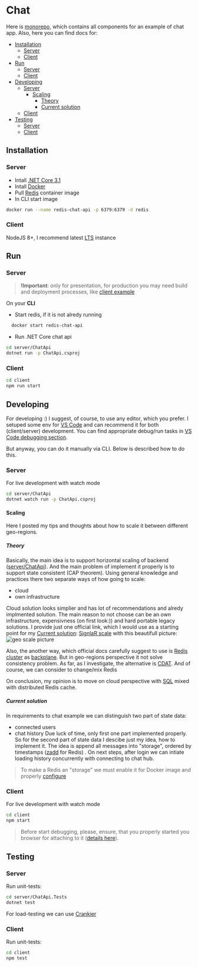# Chat <!-- omit in toc -->

Here is [monorepo](https://en.wikipedia.org/wiki/Monorepo), which contains all components for an example of chat app. Also, here you can find docs for:

- [Installation](#installation)
  - [Server](#server)
  - [Client](#client)
- [Run](#run)
  - [Server](#server-1)
  - [Client](#client-1)
- [Developing](#developing)
  - [Server](#server-2)
    - [Scaling](#scaling)
      - [Theory](#theory)
      - [Current solution](#current-solution)
  - [Client](#client-2)
- [Testing](#testing)
  - [Server](#server-3)
  - [Client](#client-3)

## Installation

### Server

* Intall [.NET Core 3.1](https://dotnet.microsoft.com/download/dotnet-core/3.1)
* Intall [Docker](https://www.docker.com/) 
* Pull [Redis](https://hub.docker.com/_/redis) container image
* In CLI start image 
```bash
docker run --name redis-chat-api -p 6379:6379 -d redis
```

### Client

NodeJS 8+, I recommend latest [LTS](https://nodejs.org/uk/) instance
## Run

### Server

> **!Important**: only for presentation, for production you may need build and deployment processes, like [client example](https://create-react-app.dev/docs/deployment)

On your **CLI**

* Start redis, if it is not alredy running
```bash
  docker start redis-chat-api
```

* Run .NET Core chat api
```bash
cd server/ChatApi
dotnet run -p ChatApi.csproj
```

### Client

```bash
cd client
npm run start
```

## Developing

For developing :) I suggest, of course, to use any editor, which you prefer. I setuped some env for [VS Code](https://code.visualstudio.com/) and can recommend it for both (client/server) development. You can find appropriate debug/run tasks in [VS Code debugging section](https://code.visualstudio.com/docs/editor/debugging).
   
But anyway, you can do it manually via CLI. Below is described how to do this.

### Server

For live development with watch mode

```bash
cd server/ChatApi
dotnet watch run -p ChatApi.csproj
```


#### Scaling

Here I posted my tips and thoughts about how to scale it between different geo-regions. 

##### Theory
Basically, the main idea is to support horizontal scaling of backend ([server/ChatApi](server/ChatApi)). And the main problem of implement it properly is to support state consistent (CAP theorem).
Using general knowledge and practices there two separate ways of how going to scale:
* cloud
* own infrastructure
  
Cloud solution looks simplier and has lot of recommendations and alredy implmented solution. The main reason to not choose can be an own infrastructure, expensivness (on first look:)) and hard portable legacy solutions. I provide just one official link, which I would use as a starting point for my [Current solution](#current-solution): [SignlaR scale](https://docs.microsoft.com/en-us/azure/azure-signalr/signalr-howto-scale-signalr) with this beautifull picture:
![geo scale picture](https://docs.microsoft.com/en-us/azure/azure-signalr/media/signalr-howto-scale-multi-instances/cross_geo_infra.png) 

Also, the another way, which official docs carefully suggest to use is [Redis cluster](https://redis.io/topics/cluster-spec) as [backplane](https://docs.microsoft.com/en-us/aspnet/core/signalr/scale?view=aspnetcore-3.1#redis-backplane). 
But in geo-regions perspective it not solve consistency problem. As far, as I investigate, the alternative is [CDAT](https://redislabs.com/redis-enterprise/technology/active-active-geo-distribution/). And of course, we can consider to change/mix Redis

On conclusion, my opinion is to move on cloud perspective with [SQL](https://docs.microsoft.com/en-us/azure/azure-sql/database/active-geo-replication-overview) mixed with distributed Redis cache.

##### Current solution
In requirements to chat example we can distinguish two part of state data:
* connected users
* chat history
Due luck of time, only first one part implemented properly. So for the second part of state data I descibe just my idea, how to implement it. The idea is append all messages into "storage", ordered by timestamps ([zadd](https://redis.io/commands/zadd) for Redis) . On next steps, after login we can intiate loading history concurrently with connecting to chat hub.
> To make a Redis an "storage"  we must enable it for Docker image and properly [configure](https://redis.io/topics/persistence)

### Client

For live development with watch mode

```bash
cd client
npm start
```

> Before start debugging, please, ensure, that you properly started you browser for attaching to it ([details here](https://github.com/Microsoft/vscode-chrome-debug#attach)).

## Testing 

### Server

Run unit-tests:
```bash
cd server/ChatApi.Tests
dotnet test
```

For load-testing we can use [Crankier](https://staffordwilliams.com/blog/2019/06/10/load-testing-aspnet-core-signalr/)

### Client

Run unit-tests:
```bash
cd client
npm test
```